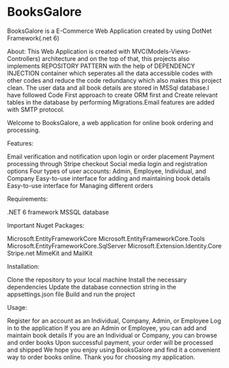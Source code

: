 # BooksGalore
BooksGalore is a E-Commerce Web Application created by using DotNet Framework(.net 6)

About:
This Web Application is created with MVC(Models-Views-Controllers) architecture and on the top of that, this projects also implements REPOSITORY PATTERN with the help of 
DEPENDENCY INJECTION container which seperates all the data accessible codes with other codes and reduce the code redundancy which also makes this project clean. The user
data and all book details are stored in MSSql database.I have followed Code First approach to create ORM first and Create relevant tables in the database by performing 
Migrations.Email features are added with SMTP protocol.

Welcome to BooksGalore, a web application for online book ordering and processing.

Features:

Email verification and notification upon login or order placement
Payment processing through Stripe checkout
Social media login and registration options
Four types of user accounts: Admin, Employee, Individual, and Company
Easy-to-use interface for adding and maintaining book details
Easy-to-use interface for Managing different orders



Requirements:

.NET 6 framework
MSSQL database

Important Nuget Packages:

Microsoft.EntityFrameworkCore
Microsoft.EntityFrameworkCore.Tools
Microsoft.EntityFrameworkCore.SqlServer
Microsoft.Extension.Identity.Core
Stripe.net
MimeKit and MailKit

Installation:

Clone the repository to your local machine
Install the necessary dependencies
Update the database connection string in the appsettings.json file
Build and run the project

Usage:

Register for an account as an Individual, Company, Admin, or Employee
Log in to the application
If you are an Admin or Employee, you can add and maintain book details
If you are an Individual or Company, you can browse and order books
Upon successful payment, your order will be processed and shipped
We hope you enjoy using BooksGalore and find it a convenient way to order books online. Thank you for choosing my application.
